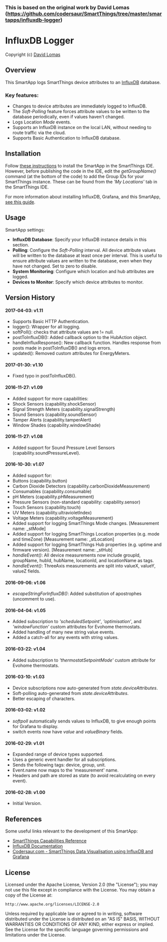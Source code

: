 ### This is based on the original work by David Lomas (https://github.com/codersaur/SmartThings/tree/master/smartapps/influxdb-logger)


# InfluxDB Logger

Copyright (c) [David Lomas](https://github.com/codersaur)

## Overview

This SmartApp logs SmartThings device attributes to an [InfluxDB](https://influxdata.com/) database.

### Key features:
* Changes to device attributes are immediately logged to InfluxDB.
* The _Soft-Polling_ feature forces attribute values to be written to the database periodically, even if values haven't changed.
* Logs Location _Mode_ events.
* Supports an InfluxDB instance on the local LAN, without needing to route traffic via the cloud.
* Supports Basic Authentication to InfluxDB database.

## Installation
Follow [these instructions](https://github.com/codersaur/SmartThings#smartapp-installation-procedure) to install the SmartApp in the SmartThings IDE. However, before publishing the code in the IDE, edit the _getGroupName()_ command (at the bottom of the code) to add the Group IDs for your SmartThings instance. These can be found from the _'My Locations'_ tab in the SmartThings IDE.

For more information about installing InfluxDB, Grafana, and this SmartApp, [see this guide](http://codersaur.com/2016/04/smartthings-data-visualisation-using-influxdb-and-grafana/).

## Usage
SmartApp settings:

* **InfluxDB Database**: Specify your InfluxDB instance details in this section.
* **Polling**: Configure the _Soft-Polling_ interval. All device attribute values will be written to the database at least once per interval. This is useful to ensure attribute values are written to the database, even when they have not changed. Set to zero to disable.
* **System Monitoring**: Configure which location and hub attributes are logged.
* **Devices to Monitor**: Specify which device attributes to monitor.

## Version History

#### 2017-04-03: v1.11
 * Supports Basic HTTP Authentication.
 * logger(): Wrapper for all logging.
 * softPoll(): checks that attribute values are != null.
 * postToInfluxDB(): Added callback option to the HubAction object.
 * handleInfluxResponse(): New callback function. Handles response from posts made in postToInfluxDB() and logs errors.
 * updated(): Removed custom attributes for EnergyMeters.
 
#### 2017-01-30: v1.10
 * Fixed typo in postToInfluxDB().

#### 2016-11-27: v1.09
 * Added support for more capabilities:
  * Shock Sensors (capability.shockSensor)
  * Signal Strength Meters (capability.signalStrength)
  * Sound Sensors (capability.soundSensor)
  * Tamper Alerts (capability.tamperAlert)
  * Window Shades (capability.windowShade)

#### 2016-11-27: v1.08
 * Added support for Sound Pressure Level Sensors (capability.soundPressureLevel).

#### 2016-10-30: v1.07
 * Added support for:
  * Buttons (capability.button)
  * Carbon Dioxide Detectors (capability.carbonDioxideMeasurement)
  * Consumables (capability.consumable)
  * pH Meters (capability.pHMeasurement)
  * Pressure Sensors (non-standard capability: capability.sensor)
  * Touch Sensors (capability.touch)
  * UV Meters (capability.ultravioletIndex)
  * Voltage Meters (capability.voltageMeasurement)
 * Added support for logging SmartThings Mode changes. [Measurement name: _stMode]
 * Added support for logging SmartThings Location properties (e.g. mode and timeZone) [Measurement name: _stLocation]
 * Added support for logging SmartThings Hub properties (e.g. uptime and firmware version). [Measurement name: _stHub]
 * _handleEvent()_: All device measurements now include groupId, groupName, hubId, hubName, locationId, and locationName as tags.
 * _handleEvent()_: ThreeAxis measurements are split into valueX, valueY, valueZ fields.

#### 2016-09-06: v1.06
 * _escapeStringForInfluxDB()_: Added substitution of apostrophes (uncomment to use).

#### 2016-04-04: v1.05
 * Added subscription to _'scheduledSetpoint'_, _'optimisation'_, and _'windowFunction'_ custom attributes for Evohome thermostats.
 * Added handling of many new string value events.
 * Added a catch-all for any events with string values.

#### 2016-03-22: v1.04
 * Added subscription to _'thermostatSetpointMode'_ custom attribute for Evohome thermostats.

#### 2016-03-10: v1.03
 * Device subscriptions now auto-generated from _state.deviceAttributes_.
 * Soft-polling auto-generated from _state.deviceAttributes_.
 * Better escaping of characters.

#### 2016-03-02: v1.02
 * _softpoll_ automatically sends values to InfluxDB, to give enough points for Grafana to display.
 * switch events now have _value_ and _valueBinary_ fields.

#### 2016-02-29: v1.01
 * Expanded range of device types supported.
 * Uses a generic event handler for all subscriptions.
 * Sends the following tags: device, group, unit.
 * Event.name now maps to the 'measurement' name.
 * Headers and path are stored as state (to avoid recalculating on every event).

#### 2016-02-28: v1.00
 * Initial Version.

## References
 Some useful links relevant to the development of this SmartApp:
* [SmartThings Capabilities Reference](http://docs.smartthings.com/en/latest/capabilities-reference.html)
* [InfluxDB Documentation](https://docs.influxdata.com/influxdb/)
* [Codersaur.com - SmartThings Data Visualisation using InfluxDB and Grafana](http://codersaur.com/2016/04/smartthings-data-visualisation-using-influxdb-and-grafana/)

## License

Licensed under the Apache License, Version 2.0 (the "License"); you may not use this file except in compliance with the License. You may obtain a copy of the License at:

    http://www.apache.org/licenses/LICENSE-2.0

Unless required by applicable law or agreed to in writing, software distributed under the License is distributed on an "AS IS" BASIS, WITHOUT WARRANTIES OR CONDITIONS OF ANY KIND, either express or implied. See the License for the specific language governing permissions and limitations under the License.